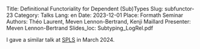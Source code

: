 Title: Definitional Functoriality for Dependent (Sub)Types 
Slug: subfunctor-23
Category: Talks
Lang: en
Date: 2023-12-01
Place: Formath Seminar
Authors: Théo Laurent, Meven Lennon-Bertrand, Kenji Maillard
Presenter: Meven Lennon-Bertrand
Slides_loc: Subtyping_LogRel.pdf

I gave a similar talk at [SPLS](https://scottish-pl-institute.github.io/spls/meetings/2024/march/) in March 2024.